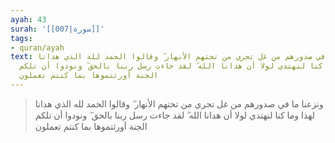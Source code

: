 ```yaml
---
ayah: 43
surah: '[[007|سورة]]'
tags:
- quran/ayah
text: ونزعنا ما في صدورهم من غل تجري من تحتهم الأنهار ۖ وقالوا الحمد لله الذي هدانا
  لهذا وما كنا لنهتدي لولا أن هدانا الله ۖ لقد جاءت رسل ربنا بالحق ۖ ونودوا أن تلكم
  الجنة أورثتموها بما كنتم تعملون
---
```

> ونزعنا ما في صدورهم من غل تجري من تحتهم الأنهار ۖ وقالوا الحمد لله الذي هدانا لهذا وما كنا لنهتدي لولا أن هدانا الله ۖ لقد جاءت رسل ربنا بالحق ۖ ونودوا أن تلكم الجنة أورثتموها بما كنتم تعملون
